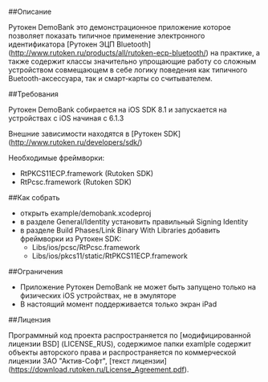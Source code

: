 ##Описание

Рутокен DemoBank это демонстрационное приложение которое позволяет показать типичное применение электронного идентификатора [Рутокен ЭЦП Bluetooth] (http://www.rutoken.ru/products/all/rutoken-ecp-bluetooth/) на практике, а также содержит классы значительно упрощающие работу со сложным устройством совмещающем в себе логику поведения как типичного Buetooth-аксессуара, так и смарт-карты со считывателем.

##Требования

Рутокен DemoBank собирается на iOS SDK 8.1 и запускается на устройствах c iOS начиная с 6.1.3 

Внешние зависимости находятся в [Рутокен SDK] (http://www.rutoken.ru/developers/sdk/)

Необходимые фреймворки:
* RtPKCS11ECP.framework (Rutoken SDK)
* RtPcsc.framework (Rutoken SDK)

##Как собрать

* открыть example/demobank.xcodeproj
* в разделе General/Identity установить правильный Signing Identity
* в разделе Build Phases/Link Binary With Libraries добавить фреймворки из Рутокен SDK:
	- Libs/ios/pcsc/RtPcsc.framework
	- Libs/ios/pkcs11/static/RtPKCS11ECP.framework

##Ограничения

* Приложение Рутокен DemoBank не может быть запущено только на физических iOS устройствах, не в эмуляторе
* В настоящий момент поддерживается только экран iPad 

##Лицензия

Программный код проекта распространяется по [модифицированной лицензии BSD] (LICENSE_RUS),
содержимое папки examlple содержит объекты авторского права и распространяется по коммерческой лицензии ЗАО "Актив-Софт", [текст лицензии] (https://download.rutoken.ru/License_Agreement.pdf).

